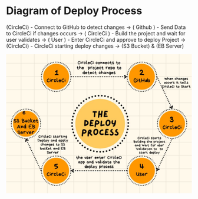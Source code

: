# Diagram of Deploy Process

(CircleCi) - Connect to GitHub to detect changes -> ( Github ) - Send Data to CircleCi if changes occurs -> ( CircleCi ) - Build the project and wait for user validates -> ( User ) -  Enter CircleCi and approve to deploy Project ->  (CircleCi) -  CircleCi starting deploy  changes -> (S3 Bucket)   &  (EB Server)

![image](https://github.com/KarimAyman97/Udagram-Deployment/blob/main/Diagrams/DeployProcess.jpg)

